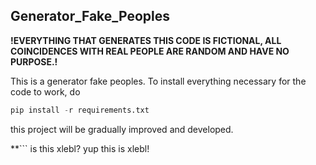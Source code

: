 ## Generator_Fake_Peoples
**!EVERYTHING THAT GENERATES THIS CODE IS FICTIONAL, ALL COINCIDENCES WITH REAL PEOPLE ARE RANDOM AND HAVE NO PURPOSE.!**

This is a generator fake peoples. 
To install everything necessary for the code to work, do
```python
pip install -r requirements.txt
```

this project will be gradually improved and developed.


**```
is this xlebl? yup this is xlebl!
```**